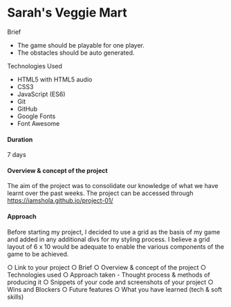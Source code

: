 # Sarah's Veggie Mart

Brief
* The game should be playable for one player.
* The obstacles should be auto generated.

Technologies Used
* HTML5 with HTML5 audio
*	CSS3
*	JavaScript (ES6)
*	Git
*	GitHub
*	Google Fonts
*	Font Awesome

#### Duration

7 days


#### Overview & concept of the project
The aim of the project was to consolidate our knowledge of what we have learnt over the past weeks. The project can be accessed through https://iamshola.github.io/project-01/

#### Approach
Before starting my project, I decided to use a grid as the basis of my game and added in any additional divs for my styling process. I believe a grid layout of 6 x 10 would be adequate to enable the various components of the game to be achieved. 



○ Link to your project
○ Brief
○ Overview & concept of the project
○ Technologies used
○ Approach taken - Thought process & methods of producing it
○ Snippets of your code and screenshots of your project
○ Wins and Blockers
○ Future features
○ What you have learned (tech & soft skills)
